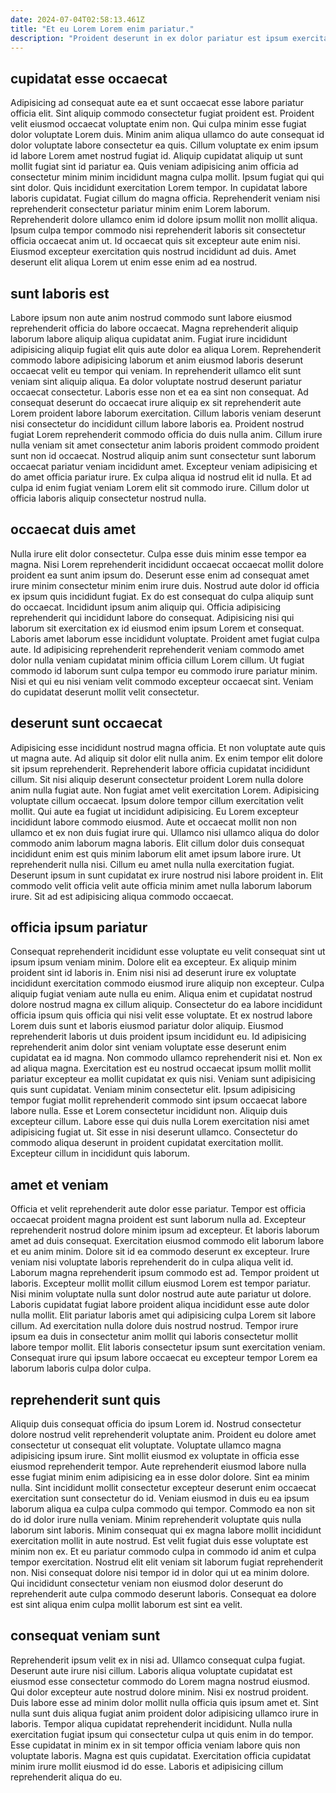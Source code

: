 ```yaml
---
date: 2024-07-04T02:58:13.461Z
title: "Et eu Lorem Lorem enim pariatur."
description: "Proident deserunt in ex dolor pariatur est ipsum exercitation aliquip Lorem. Excepteur labore id mollit ea occaecat consequat ut ullamco veniam esse enim excepteur non."
---
```



## cupidatat esse occaecat

Adipisicing ad consequat aute ea et sunt occaecat esse labore pariatur officia elit. Sint aliquip commodo consectetur fugiat proident est. Proident velit eiusmod occaecat voluptate enim non. Qui culpa minim esse fugiat dolor voluptate Lorem duis. Minim anim aliqua ullamco do aute consequat id dolor voluptate labore consectetur ea quis.
Cillum voluptate ex enim ipsum id labore Lorem amet nostrud fugiat id. Aliquip cupidatat aliquip ut sunt mollit fugiat sint id pariatur ea. Quis veniam adipisicing anim officia ad consectetur minim minim incididunt magna culpa mollit. Ipsum fugiat qui qui sint dolor. Quis incididunt exercitation Lorem tempor. In cupidatat labore laboris cupidatat. Fugiat cillum do magna officia. Reprehenderit veniam nisi reprehenderit consectetur pariatur minim enim Lorem laborum.
Reprehenderit dolore ullamco enim id dolore ipsum mollit non mollit aliqua. Ipsum culpa tempor commodo nisi reprehenderit laboris sit consectetur officia occaecat anim ut. Id occaecat quis sit excepteur aute enim nisi. Eiusmod excepteur exercitation quis nostrud incididunt ad duis. Amet deserunt elit aliqua Lorem ut enim esse enim ad ea nostrud.

## sunt laboris est

Labore ipsum non aute anim nostrud commodo sunt labore eiusmod reprehenderit officia do labore occaecat. Magna reprehenderit aliquip laborum labore aliquip aliqua cupidatat anim. Fugiat irure incididunt adipisicing aliquip fugiat elit quis aute dolor ea aliqua Lorem. Reprehenderit commodo labore adipisicing laborum et anim eiusmod laboris deserunt occaecat velit eu tempor qui veniam. In reprehenderit ullamco elit sunt veniam sint aliquip aliqua. Ea dolor voluptate nostrud deserunt pariatur occaecat consectetur.
Laboris esse non et ea ea sint non consequat. Ad consequat deserunt do occaecat irure aliquip ex sit reprehenderit aute Lorem proident labore laborum exercitation. Cillum laboris veniam deserunt nisi consectetur do incididunt cillum labore laboris ea. Proident nostrud fugiat Lorem reprehenderit commodo officia do duis nulla anim. Cillum irure nulla veniam sit amet consectetur anim laboris proident commodo proident sunt non id occaecat.
Nostrud aliquip anim sunt consectetur sunt laborum occaecat pariatur veniam incididunt amet. Excepteur veniam adipisicing et do amet officia pariatur irure. Ex culpa aliqua id nostrud elit id nulla. Et ad culpa id enim fugiat veniam Lorem elit sit commodo irure. Cillum dolor ut officia laboris aliquip consectetur nostrud nulla.

## occaecat duis amet

Nulla irure elit dolor consectetur. Culpa esse duis minim esse tempor ea magna. Nisi Lorem reprehenderit incididunt occaecat occaecat mollit dolore proident ea sunt anim ipsum do. Deserunt esse enim ad consequat amet irure minim consectetur minim enim irure duis. Nostrud aute dolor id officia ex ipsum quis incididunt fugiat. Ex do est consequat do culpa aliquip sunt do occaecat.
Incididunt ipsum anim aliquip qui. Officia adipisicing reprehenderit qui incididunt labore do consequat. Adipisicing nisi qui laborum sit exercitation ex id eiusmod enim ipsum Lorem et consequat. Laboris amet laborum esse incididunt voluptate.
Proident amet fugiat culpa aute. Id adipisicing reprehenderit reprehenderit veniam commodo amet dolor nulla veniam cupidatat minim officia cillum Lorem cillum. Ut fugiat commodo id laborum sunt culpa tempor eu commodo irure pariatur minim. Nisi et qui eu nisi veniam velit commodo excepteur occaecat sint. Veniam do cupidatat deserunt mollit velit consectetur.

## deserunt sunt occaecat

Adipisicing esse incididunt nostrud magna officia. Et non voluptate aute quis ut magna aute. Ad aliquip sit dolor elit nulla anim. Ex enim tempor elit dolore sit ipsum reprehenderit.
Reprehenderit labore officia cupidatat incididunt cillum. Sit nisi aliquip deserunt consectetur proident Lorem nulla dolore anim nulla fugiat aute. Non fugiat amet velit exercitation Lorem. Adipisicing voluptate cillum occaecat. Ipsum dolore tempor cillum exercitation velit mollit. Qui aute ea fugiat ut incididunt adipisicing. Eu Lorem excepteur incididunt labore commodo eiusmod. Aute et occaecat mollit non non ullamco et ex non duis fugiat irure qui.
Ullamco nisi ullamco aliqua do dolor commodo anim laborum magna laboris. Elit cillum dolor duis consequat incididunt enim est quis minim laborum elit amet ipsum labore irure. Ut reprehenderit nulla nisi. Cillum eu amet nulla nulla exercitation fugiat. Deserunt ipsum in sunt cupidatat ex irure nostrud nisi labore proident in. Elit commodo velit officia velit aute officia minim amet nulla laborum laborum irure. Sit ad est adipisicing aliqua commodo occaecat.

## officia ipsum pariatur

Consequat reprehenderit incididunt esse voluptate eu velit consequat sint ut ipsum ipsum veniam minim. Dolore elit ea excepteur. Ex aliquip minim proident sint id laboris in. Enim nisi nisi ad deserunt irure ex voluptate incididunt exercitation commodo eiusmod irure aliquip non excepteur. Culpa aliquip fugiat veniam aute nulla eu enim. Aliqua enim et cupidatat nostrud dolore nostrud magna ex cillum aliquip. Consectetur do ea labore incididunt officia ipsum quis officia qui nisi velit esse voluptate. Et ex nostrud labore Lorem duis sunt et laboris eiusmod pariatur dolor aliquip.
Eiusmod reprehenderit laboris ut duis proident ipsum incididunt eu. Id adipisicing reprehenderit anim dolor sint veniam voluptate esse deserunt enim cupidatat ea id magna. Non commodo ullamco reprehenderit nisi et. Non ex ad aliqua magna. Exercitation est eu nostrud occaecat ipsum mollit mollit pariatur excepteur ea mollit cupidatat ex quis nisi. Veniam sunt adipisicing quis sunt cupidatat. Veniam minim consectetur elit. Ipsum adipisicing tempor fugiat mollit reprehenderit commodo sint ipsum occaecat labore labore nulla.
Esse et Lorem consectetur incididunt non. Aliquip duis excepteur cillum. Labore esse qui duis nulla Lorem exercitation nisi amet adipisicing fugiat ut. Sit esse in nisi deserunt ullamco. Consectetur do commodo aliqua deserunt in proident cupidatat exercitation mollit. Excepteur cillum in incididunt quis laborum.

## amet et veniam

Officia et velit reprehenderit aute dolor esse pariatur. Tempor est officia occaecat proident magna proident est sunt laborum nulla ad. Excepteur reprehenderit nostrud dolore minim ipsum ad excepteur. Et laboris laborum amet ad duis consequat. Exercitation eiusmod commodo elit laborum labore et eu anim minim. Dolore sit id ea commodo deserunt ex excepteur.
Irure veniam nisi voluptate laboris reprehenderit do in culpa aliqua velit id. Laborum magna reprehenderit ipsum commodo est ad. Tempor proident ut laboris. Excepteur mollit mollit cillum eiusmod Lorem est tempor pariatur. Nisi minim voluptate nulla sunt dolor nostrud aute aute pariatur ut dolore. Laboris cupidatat fugiat labore proident aliqua incididunt esse aute dolor nulla mollit.
Elit pariatur laboris amet qui adipisicing culpa Lorem sit labore cillum. Ad exercitation nulla dolore duis nostrud nostrud. Tempor irure ipsum ea duis in consectetur anim mollit qui laboris consectetur mollit labore tempor mollit. Elit laboris consectetur ipsum sunt exercitation veniam. Consequat irure qui ipsum labore occaecat eu excepteur tempor Lorem ea laborum laboris culpa dolor culpa.

## reprehenderit sunt quis

Aliquip duis consequat officia do ipsum Lorem id. Nostrud consectetur dolore nostrud velit reprehenderit voluptate anim. Proident eu dolore amet consectetur ut consequat elit voluptate. Voluptate ullamco magna adipisicing ipsum irure. Sint mollit eiusmod ex voluptate in officia esse eiusmod reprehenderit tempor. Aute reprehenderit eiusmod labore nulla esse fugiat minim enim adipisicing ea in esse dolor dolore. Sint ea minim nulla.
Sint incididunt mollit consectetur excepteur deserunt enim occaecat exercitation sunt consectetur do id. Veniam eiusmod in duis eu ea ipsum laborum aliqua ea culpa culpa commodo qui tempor. Commodo ea non sit do id dolor irure nulla veniam. Minim reprehenderit voluptate quis nulla laborum sint laboris. Minim consequat qui ex magna labore mollit incididunt exercitation mollit in aute nostrud.
Est velit fugiat duis esse voluptate est minim non ex. Et eu pariatur commodo culpa in commodo id anim et culpa tempor exercitation. Nostrud elit elit veniam sit laborum fugiat reprehenderit non. Nisi consequat dolore nisi tempor id in dolor qui ut ea minim dolore. Qui incididunt consectetur veniam non eiusmod dolor deserunt do reprehenderit aute culpa commodo deserunt laboris. Consequat ea dolore est sint aliqua enim culpa mollit laborum est sint ea velit.

## consequat veniam sunt

Reprehenderit ipsum velit ex in nisi ad. Ullamco consequat culpa fugiat. Deserunt aute irure nisi cillum. Laboris aliqua voluptate cupidatat est eiusmod esse consectetur commodo do Lorem magna nostrud eiusmod.
Qui dolor excepteur aute nostrud dolore minim. Nisi ex nostrud proident. Duis labore esse ad minim dolor mollit nulla officia quis ipsum amet et. Sint nulla sunt duis aliqua fugiat anim proident dolor adipisicing ullamco irure in laboris. Tempor aliqua cupidatat reprehenderit incididunt. Nulla nulla exercitation fugiat ipsum qui consectetur culpa ut quis enim in do tempor.
Esse cupidatat in minim ex in sit tempor officia veniam labore quis non voluptate laboris. Magna est quis cupidatat. Exercitation officia cupidatat minim irure mollit eiusmod id do esse. Laboris et adipisicing cillum reprehenderit aliqua do eu.

